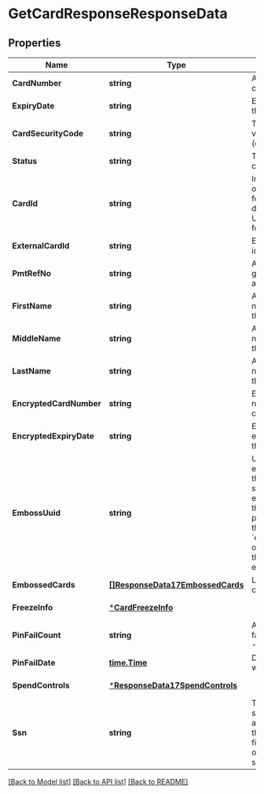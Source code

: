 # GetCardResponseResponseData

## Properties
Name | Type | Description | Notes
------------ | ------------- | ------------- | -------------
**CardNumber** | **string** | A PAN or 16 digit card number | [default to null]
**ExpiryDate** | **string** | Expiration date of the card | [default to null]
**CardSecurityCode** | **string** | The card verification value (cvv) | [default to null]
**Status** | **string** | The status of the card | [default to null]
**CardId** | **string** | Integer identifier of the card as found in the raw data file (RDF). Unique identifier for a PAN. | [default to null]
**ExternalCardId** | **string** | External card identity | [default to null]
**PmtRefNo** | **string** | A Galileo generated account number | [default to null]
**FirstName** | **string** | A person&#x27;s first name as listed on the account | [default to null]
**MiddleName** | **string** | A person&#x27;s middle name as listed on the account | [default to null]
**LastName** | **string** | A person&#x27;s last name as listed on the account | [default to null]
**EncryptedCardNumber** | **string** | Encrypted number for the card | [default to null]
**EncryptedExpiryDate** | **string** | Encrypted expiration date for the card | [default to null]
**EmbossUuid** | **string** | UUID for an emboss record that has been sent to the embosser. When this field is present outside the &#x60;embossed_cards&#x60; object, it contains the most recent emboss UUID. | [optional] [default to null]
**EmbossedCards** | [**[]ResponseData17EmbossedCards**](ResponseData17_embossed_cards.md) | List of embossed card objects | [default to null]
**FreezeInfo** | [***CardFreezeInfo**](Card_freeze_info.md) |  | [default to null]
**PinFailCount** | **string** | A flag for the PIN fail count (0 or -1) | [default to null]
**PinFailDate** | [**time.Time**](time.Time.md) | Date a PIN fail was recorded | [default to null]
**SpendControls** | [***ResponseData17SpendControls**](ResponseData17_spend_controls.md) |  | [default to null]
**Ssn** | **string** | The social security number associated with the account. This field is returned only if &#x60;CINFN&#x60; is set. | [optional] [default to null]

[[Back to Model list]](../README.md#documentation-for-models) [[Back to API list]](../README.md#documentation-for-api-endpoints) [[Back to README]](../README.md)

